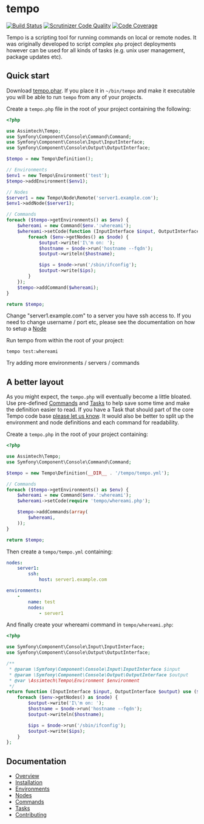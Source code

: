 # tempo

[![Build Status](https://travis-ci.org/assimtech/tempo.svg?branch=master)](https://travis-ci.org/assimtech/tempo)
[![Scrutinizer Code Quality](https://scrutinizer-ci.com/g/assimtech/tempo/badges/quality-score.png?b=master)](https://scrutinizer-ci.com/g/assimtech/tempo/?branch=master)
[![Code Coverage](https://scrutinizer-ci.com/g/assimtech/tempo/badges/coverage.png?b=master)](https://scrutinizer-ci.com/g/assimtech/tempo/?branch=master)


Tempo is a scripting tool for running commands on local or remote nodes. It was originally developed to script complex
`php` project deployments however can be used for all kinds of tasks (e.g. unix user management, package updates etc).


## Quick start

Download [tempo.phar](https://github.com/assimtech/tempo/releases/download/1.2.00/tempo.phar).
If you place it in `~/bin/tempo` and make it executable you will be able to run `tempo` from any of your projects.


Create a `tempo.php` file in the root of your project containing the following:

```php
<?php

use Assimtech\Tempo;
use Symfony\Component\Console\Command\Command;
use Symfony\Component\Console\Input\InputInterface;
use Symfony\Component\Console\Output\OutputInterface;

$tempo = new Tempo\Definition();

// Environments
$env1 = new Tempo\Environment('test');
$tempo->addEnvironment($env1);

// Nodes
$server1 = new Tempo\Node\Remote('server1.example.com');
$env1->addNode($server1);

// Commands
foreach ($tempo->getEnvironments() as $env) {
    $whereami = new Command($env.':whereami');
    $whereami->setCode(function (InputInterface $input, OutputInterface $output) use ($env) {
        foreach ($env->getNodes() as $node) {
            $output->write('I\'m on: ');
            $hostname = $node->run('hostname --fqdn');
            $output->writeln($hostname);

            $ips = $node->run('/sbin/ifconfig');
            $output->write($ips);
        }
    });
    $tempo->addCommand($whereami);
}

return $tempo;
```

Change "server1.example.com" to a server you have ssh access to.
If you need to change username / port etc, please see the documentation on how to setup a [Node](docs/04-Nodes.md)


Run tempo from within the root of your project:

```shell
tempo test:whereami
```

Try adding more environments / servers / commands


## A better layout

As you might expect, the `tempo.php` will eventually become a little bloated. Use pre-defined
[Commands](docs/05-Commands.md) and [Tasks](docs/06-Tasks.md) to help save some time and make the definition easier
to read. If you have a Task that should part of the core Tempo code base [please let us know](docs/07-Contributing.md).
It would also be better to split up the environment and node definitions and each command for readability.

Create a `tempo.php` in the root of your project containing:

```php
<?php

use Assimtech\Tempo;
use Symfony\Component\Console\Command\Command;

$tempo = new Tempo\Definition(__DIR__ . '/tempo/tempo.yml');

// Commands
foreach ($tempo->getEnvironments() as $env) {
    $whereami = new Command($env.':whereami');
    $whereami->setCode(require 'tempo/whereami.php');

    $tempo->addCommands(array(
        $whereami,
    ));
}

return $tempo;
```

Then create a `tempo/tempo.yml` containing:

```yaml
nodes:
    server1:
        ssh:
            host: server1.example.com

environments:
    -
        name: test
        nodes:
            - server1
```

And finally create your whereami command in `tempo/whereami.php`:

```php
<?php

use Symfony\Component\Console\Input\InputInterface;
use Symfony\Component\Console\Output\OutputInterface;

/**
 * @param \Symfony\Component\Console\Input\InputInterface $input
 * @param \Symfony\Component\Console\Output\OutputInterface $output
 * @var \Assimtech\Tempo\Environment $environment
 */
return function (InputInterface $input, OutputInterface $output) use ($env) {
    foreach ($env->getNodes() as $node) {
        $output->write('I\'m on: ');
        $hostname = $node->run('hostname --fqdn');
        $output->writeln($hostname);

        $ips = $node->run('/sbin/ifconfig');
        $output->write($ips);
    }
};
```

## Documentation

* [Overview](docs/01-Overview.md)
* [Installation](docs/02-Installation.md)
* [Environments](docs/03-Environments.md)
* [Nodes](docs/04-Nodes.md)
* [Commands](docs/05-Commands.md)
* [Tasks](docs/06-Tasks.md)
* [Contributing](docs/07-Contributing.md)

